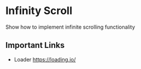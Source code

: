 # Infinity Scroll
Show how to implement infinite scrolling functionality

## Important Links
- Loader https://loading.io/
